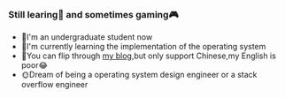 ### Still learing:book: and sometimes gaming:video_game:

- 🔭I'm an undergraduate student now
- 🌱I'm currently learning the implementation of the operating system
- 💬You can flip through [my blog](https://git.luhawxem.com/),but only support Chinese,my English is poor:joy:
- 🌞Dream of being a operating system design engineer or a stack overflow engineer

<!--
**LuHawXem/LuHawXem** is a ✨ _special_ ✨ repository because its `README.md` (this file) appears on your GitHub profile.

Here are some ideas to get you started:

- 🔭 I’m currently working on ...
- 🌱 I’m currently learning ...
- 👯 I’m looking to collaborate on ...
- 🤔 I’m looking for help with ...
- 💬 Ask me about ...
- 📫 How to reach me: ...
- 😄 Pronouns: ...
- ⚡ Fun fact: ...
-->
